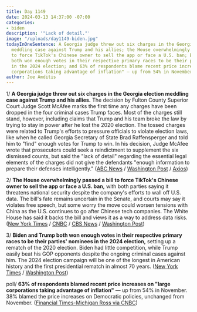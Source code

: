 ```yaml
---
title: Day 1149
date: 2024-03-13 14:37:00 -07:00
categories:
- biden
description: '"Lack of detail."'
image: "/uploads/day1149-biden.jpg"
todayInOneSentence: A Georgia judge threw out six charges in the Georgia election
  meddling case against Trump and his allies; the House overwhelmingly passed a bill
  to force TikTok's Chinese owner to sell the app or face a U.S. ban; Biden and Trump
  both won enough votes in their respective primary races to be their parties' nominees
  in the 2024 election; and 63% of respondents blame recent price increases on "large
  corporations taking advantage of inflation" — up from 54% in November.
author: Joe Amditis
---
```


1/ **A Georgia judge threw out six charges in the Georgia election meddling case against Trump and his allies.** The decision by Fulton County Superior Court Judge Scott McAfee marks the first time any charges have been dropped in the four criminal cases Trump faces. Most of the charges still stand, however, including claims that Trump and his team broke the law by trying to stay in power after he lost the 2020 election. The tossed charges were related to Trump's efforts to pressure officials to violate election laws, like when he called Georgia Secretary of State Brad Raffensperger and told him to "find" enough votes for Trump to win. In his decision, Judge McAfee wrote that prosecutors could seek a reindictment to supplement the six dismissed counts, but said the "lack of detail" regarding the essential legal elements of the charges did not give the defendants "enough information to prepare their defenses intelligently." ([ABC News](https://abcnews.go.com/US/wireStory/judge-overseeing-georgia-election-interference-case-dismisses-charges-108079857) / [Washington Post](https://www.washingtonpost.com/national-security/2024/03/13/trump-georgia-election-case-charges-dropped/) / [Axios](https://www.axios.com/2024/03/13/trump-georgia-case-judge-dismiss-charges))

2/ **The House overwhelmingly passed a bill to force TikTok's Chinese owner to sell the app or face a U.S. ban,** with both parties saying it threatens national security despite the company's efforts to wall off U.S. data. The bill's fate remains uncertain in the Senate, and courts may say it violates free speech, but some worry the move could worsen tensions with China as the U.S. continues to go after Chinese tech companies. The White House has said it backs the bill and views it as a way to address data risks. ([New York Times](https://www.nytimes.com/2024/03/13/technology/tiktok-ban-house-vote.html) / [CNBC](https://www.cnbc.com/2024/03/13/house-passes-bill-that-could-lead-to-a-tiktok-ban-fight-shifts-to-the-senate.html) / [CBS News](https://www.cbsnews.com/video/house-passes-tiktok-crackdown-bill-fate-in-senate-unclear/) / [Washington Post](https://www.washingtonpost.com/technology/2024/03/13/tiktok-ban-passes-house-vote/))

3/ **Biden and Trump both won enough votes in their respective primary races to be their parties' nominees in the 2024 election,** setting up a rematch of the 2020 election. Biden had little competition, while Trump easily beat his GOP opponents despite the ongoing criminal cases against him. The 2024 election campaign will be one of the longest in American history and the first presidential rematch in almost 70 years. ([New York Times](https://www.nytimes.com/2024/03/12/us/politics/trump-republican-nomination.html) / [Washington Post](https://www.washingtonpost.com/politics/2024/03/12/biden-trump-win-presidential-nomination/))

poll/ **63% of respondents blamed recent price increases on "large corporations taking advantage of inflation"** — up from 54% in November. 38% blamed the price increases on Democratic policies, unchanged from November. ([Financial Times-Michigan Ross via CNBC](https://www.cnbc.com/2024/03/12/voters-blame-businesses-more-than-biden-for-sticky-inflation.html))